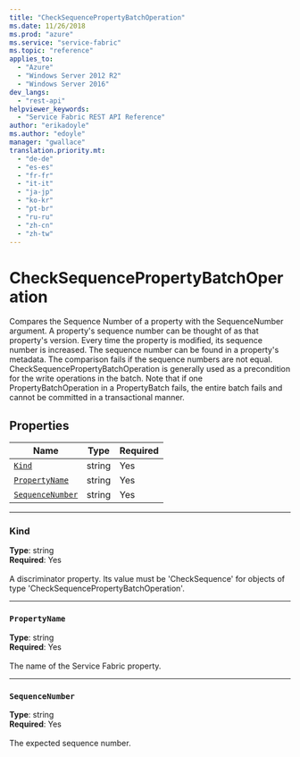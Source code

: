 ```yaml
---
title: "CheckSequencePropertyBatchOperation"
ms.date: 11/26/2018
ms.prod: "azure"
ms.service: "service-fabric"
ms.topic: "reference"
applies_to: 
  - "Azure"
  - "Windows Server 2012 R2"
  - "Windows Server 2016"
dev_langs: 
  - "rest-api"
helpviewer_keywords: 
  - "Service Fabric REST API Reference"
author: "erikadoyle"
ms.author: "edoyle"
manager: "gwallace"
translation.priority.mt: 
  - "de-de"
  - "es-es"
  - "fr-fr"
  - "it-it"
  - "ja-jp"
  - "ko-kr"
  - "pt-br"
  - "ru-ru"
  - "zh-cn"
  - "zh-tw"
---
```

# CheckSequencePropertyBatchOperation

Compares the Sequence Number of a property with the SequenceNumber argument.
A property's sequence number can be thought of as that property's version.
Every time the property is modified, its sequence number is increased.
The sequence number can be found in a property's metadata.
The comparison fails if the sequence numbers are not equal.
CheckSequencePropertyBatchOperation is generally used as a precondition for the write operations in the batch.
Note that if one PropertyBatchOperation in a PropertyBatch fails,
the entire batch fails and cannot be committed in a transactional manner.


## Properties
| Name | Type | Required |
| --- | --- | --- |
| [`Kind`](#kind) | string | Yes |
| [`PropertyName`](#propertyname) | string | Yes |
| [`SequenceNumber`](#sequencenumber) | string | Yes |

____
### Kind
__Type__: string <br/>
__Required__: Yes <br/>
<br/>
A discriminator property. Its value must be 'CheckSequence' for objects of type 'CheckSequencePropertyBatchOperation'.

____
### `PropertyName`
__Type__: string <br/>
__Required__: Yes<br/>
<br/>
The name of the Service Fabric property.

____
### `SequenceNumber`
__Type__: string <br/>
__Required__: Yes<br/>
<br/>
The expected sequence number.
